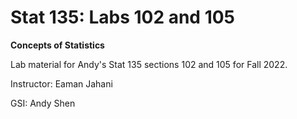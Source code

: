 # Stat 135: Labs 102 and 105

**Concepts of Statistics**

Lab material for Andy's Stat 135 sections 102 and 105 for Fall 2022.

Instructor: Eaman Jahani

GSI: Andy Shen

